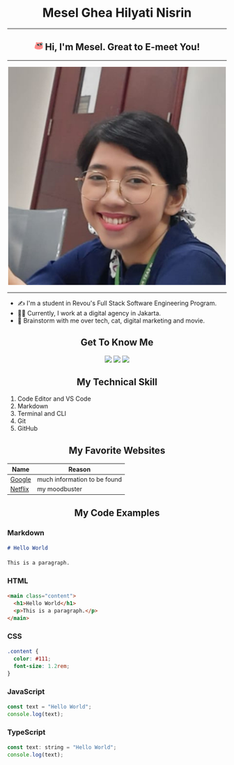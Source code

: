 # <center> Mesel Ghea Hilyati Nisrin </center>
----------
## <center> <img src="Photo/meselcoolcat.gif" width="20"/> Hi, I'm Mesel. Great to E-meet You! </center>
---
<center> <img src="Photo/photo%20mesel%20ghea.jpg" width="500"/> </center>

---
- :writing_hand: I'm a student in Revou's Full Stack Software Engineering Program. 
- :woman_technologist: Currently, I work at a digital agency in Jakarta.
- :speech_balloon: Brainstorm with me over tech, cat, digital marketing and movie.




## <center> Get To Know Me </center>

<center> <p><a href="https://www.linkedin.com/in/mesel-ghea/"><img src="https://img.shields.io/badge/linkedin-%230077B5.svg?&style=for-the-badge&logo=linkedin&logoColor=white" height=25></a> <a href="https://www.instagram.com/earthcell09/"><img src="https://img.shields.io/badge/Instagram-E4405F?style=for-the-badge&logo=instagram&logoColor=white" height=25></a> <a href="mesel.ghea.h.n@gmail.com"><img src="https://img.shields.io/badge/Gmail-D14836?style=for-the-badge&logo=gmail&logoColor=white" height=25></a> </center>

## <center> My Technical Skill </center>

1. Code Editor and VS Code
2. Markdown
3. Terminal and CLI
4. Git
5. GitHub

## <center> My Favorite Websites </center>

| Name                                | Reason                       |
| ---------------------------------- | -----------------------------|
| [Google](https://www.google.com/)   | much information to be found |
| [Netflix](https://www.netflix.com/) | my moodbuster                |

## <center> My Code Examples </center>

### Markdown

```markdown
# Hello World

This is a paragraph.
```

### HTML

```html
<main class="content">
  <h1>Hello World</h1>
  <p>This is a paragraph.</p>
</main>
```

### CSS

```css
.content {
  color: #111;
  font-size: 1.2rem;
}
```

### JavaScript

```js
const text = "Hello World";
console.log(text);
```

### TypeScript

```js
const text: string = "Hello World";
console.log(text);
```

